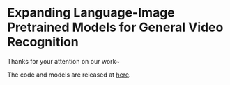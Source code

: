 # Expanding Language-Image Pretrained Models for General Video Recognition

Thanks for your attention on our work~

The code and models are released at [here](https://github.com/microsoft/VideoX/tree/master/X-CLIP).
